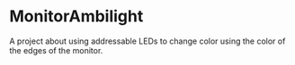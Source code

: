 # MonitorAmbilight
A project about using addressable LEDs to change color using the color of the edges of the monitor.
